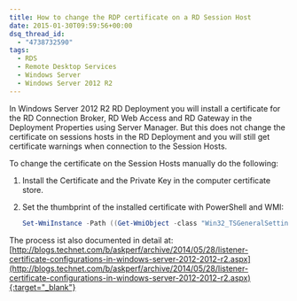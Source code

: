 ```yaml
---
title: How to change the RDP certificate on a RD Session Host
date: 2015-01-30T09:59:56+00:00
dsq_thread_id:
  - "4738732590"
tags:
  - RDS
  - Remote Desktop Services
  - Windows Server
  - Windows Server 2012 R2
---
```


In Windows Server 2012 R2 RD Deployment you will install a certificate for the RD Connection Broker, RD Web Access and RD Gateway in the Deployment Properties using Server Manager. But this does not change the certificate on sessions hosts in the RD Deployment and you will still get certificate warnings when connection to the Session Hosts.

To change the certificate on the Session Hosts manually do the following:

1. Install the Certificate and the Private Key in the computer certificate store.
2. Set the thumbprint of the installed certificate with PowerShell and WMI:

   ``` powershell
   Set-WmiInstance -Path ((Get-WmiObject -class "Win32_TSGeneralSetting" -Namespace root\cimv2\terminalservices -Filter "TerminalName='RDP-tcp'").__path) -argument @{SSLCertificateSHA1Hash="THUMBPRINT"}
   ```

The process ist also documented in detail at:  
[http://blogs.technet.com/b/askperf/archive/2014/05/28/listener-certificate-configurations-in-windows-server-2012-2012-r2.aspx](http://blogs.technet.com/b/askperf/archive/2014/05/28/listener-certificate-configurations-in-windows-server-2012-2012-r2.aspx){:target="_blank"}